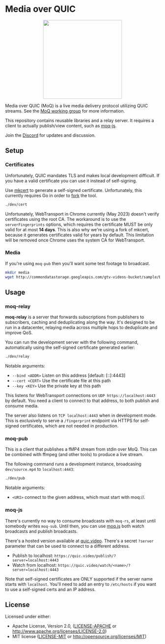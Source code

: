 # Media over QUIC

<p align="center">
	<img height="256" src="https://github.com/kixelated/moq-rs/blob/main/.github/logo.svg">
</p>

Media over QUIC (MoQ) is a live media delivery protocol utilizing QUIC streams.
See the [MoQ working group](https://datatracker.ietf.org/wg/moq/about/) for more information.

This repository contains reusable libraries and a relay server.
It requires a client to actually publish/view content, such as [moq-js](https://github.com/kixelated/moq-js).

Join the [Discord](https://discord.gg/FCYF3p99mr) for updates and discussion.

## Setup

### Certificates

Unfortunately, QUIC mandates TLS and makes local development difficult.
If you have a valid certificate you can use it instead of self-signing.

Use [mkcert](https://github.com/FiloSottile/mkcert) to generate a self-signed certificate.
Unfortunately, this currently requires Go in order to [fork](https://github.com/FiloSottile/mkcert/pull/513) the tool.

```bash
./dev/cert
```

Unfortunately, WebTransport in Chrome currently (May 2023) doesn't verify certificates using the root CA.
The workaround is to use the `serverFingerprints` options, which requires the certificate MUST be only valid for at most **14 days**.
This is also why we're using a fork of mkcert, because it generates certificates valid for years by default.
This limitation will be removed once Chrome uses the system CA for WebTransport.

### Media

If you're using `moq-pub` then you'll want some test footage to broadcast.

```bash
mkdir media
wget http://commondatastorage.googleapis.com/gtv-videos-bucket/sample/BigBuckBunny.mp4 -O dev/source.mp4
```

## Usage

### moq-relay

**moq-relay** is a server that forwards subscriptions from publishers to subscribers, caching and deduplicating along the way.
It's designed to be run in a datacenter, relaying media across multiple hops to deduplicate and improve QoS.

You can run the development server with the following command, automatically using the self-signed certificate generated earlier:

```bash
./dev/relay
```

Notable arguments:

-   `--bind <ADDR>` Listen on this address [default: [::]:4443]
-   `--cert <CERT>` Use the certificate file at this path
-   `--key <KEY>` Use the private key at this path

This listens for WebTransport connections on `UDP https://localhost:4443` by default.
You need a client to connect to that address, to both publish and consume media.

The server also listens on `TCP localhost:4443` when in development mode.
This is exclusively to serve a `/fingerprint` endpoint via HTTPS for self-signed certificates, which are not needed in production.

### moq-pub

This is a client that publishes a fMP4 stream from stdin over MoQ.
This can be combined with ffmpeg (and other tools) to produce a live stream.

The following command runs a development instance, broadcasing `dev/source.mp4` to `localhost:4443`:

```bash
./dev/pub
```

Notable arguments:

-   `<URI>` connect to the given address, which must start with moq://.

### moq-js

There's currently no way to consume broadcasts with `moq-rs`, at least until somebody writes `moq-sub`.
Until then, you can use [moq.js](https://github.com/kixelated/moq-js) both watch broadcasts and publish broadcasts.

There's a hosted version available at [quic.video](https://quic.video/).
There's a secret `?server` parameter that can be used to connect to a different address.

-   Publish to localhost: `https://quic.video/publish/?server=localhost:4443`
-   Watch from localhost: `https://quic.video/watch/<name>/?server=localhost:4443`

Note that self-signed certificates are ONLY supported if the server name starts with `localhost`.
You'll need to add an entry to `/etc/hosts` if you want to use a self-signed certs and an IP address.

## License

Licensed under either:

-   Apache License, Version 2.0, ([LICENSE-APACHE](LICENSE-APACHE) or http://www.apache.org/licenses/LICENSE-2.0)
-   MIT license ([LICENSE-MIT](LICENSE-MIT) or http://opensource.org/licenses/MIT)
